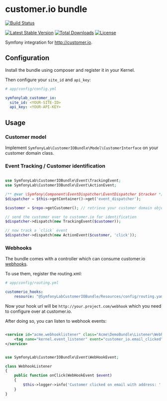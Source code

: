 # customer.io bundle

[![Build Status](https://travis-ci.org/nevmmv/customerio-bundle.svg?branch=master)](https://travis-ci.org/nevmmv/customerio-bundle)

[![Latest Stable Version](https://poser.pugx.org/nevmmv/customerio-bundle/v/stable.svg)](https://packagist.org/packages/nevmmv/customerio-bundle) [![Total Downloads](https://poser.pugx.org/nevmmv/customerio-bundle/downloads.svg)](https://packagist.org/packages/nevmmv/customerio-bundle) [![License](https://poser.pugx.org/nevmmv/customerio-bundle/license.svg)](https://packagist.org/packages/nevmmv/customerio-bundle)



Symfony integration for http://customer.io.


## Configuration

Install the bundle using composer and register it in your Kernel.

Then configure your `site_id`  and `api_key`:


```yml
# app/config/config.yml

symfonylab_customer_io:
  site_id: <YOUR-SITE-ID>
  api_key: <YOUR-API-KEY>

```

## Usage

### Customer model

Implement `SymfonyLab\CustomerIOBundle\Model\CustomerInterface` on your customer domain class.

### Event Tracking / Customer identification

```php

use SymfonyLab\CustomerIOBundle\Event\TrackingEvent;
use SymfonyLab\CustomerIOBundle\Event\ActionEvent;

/** @var \Symfony\Component\EventDispatcher\EventDispatcher $tracker */
$dispatcher = $this->getContainer()->get('event_dispatcher');

$customer = $repo->getCustomer(); // retrieve your customer domain object

// send the customer over to customer.io for identification
$dispatcher->dispatch(new TrackingEvent($customer));

// now track a `click` event
$dispatcher->dispatch(new ActionEvent($customer, 'click'));

```


### Webhooks


The bundle comes with a controller which can consume customer.io [webhooks](http://customer.io/docs/webhooks.html).

To use them, register the routing.xml:

```yml
# app/config/routing.yml

customerio_hooks:
    resource: "@SymfonyLabCustomerIOBundle/Resources/config/routing.yaml"

```

Now your hook url will be `http://your.project.com/webhook` which you
need to configure over at customer.io.

After doing so, you can listen to webhook events:


```xml

<service id="acme.webhooklistener" class="Acme\DemoBundle\Listener\WebhookListener">
    <tag name="kernel.event_listener" event="customer_io.email_clicked" method="onClick" />
</service>

```

```php

use SymfonyLab\CustomerIOBundle\Event\WebHookEvent;

class WebhookListener
{
    public function onClick(WebHookEvent $event)
    {
        $this->logger->info('Customer clicked on email with address: ' . $event->getEmail());
    }
}

```
